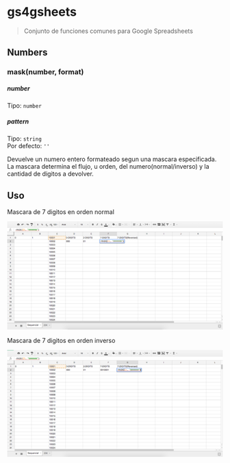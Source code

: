 # gs4gsheets
>Conjunto de funciones comunes para Google Spreadsheets

## Numbers

### mask(number, format)

##### number
Tipo: `number`

##### pattern
Tipo: `string` <br />
Por defecto: `''`

Devuelve un numero entero formateado segun una mascara especificada. La mascara determina el flujo, u orden, del numero(normal/inverso) y la cantidad de digitos a devolver.

## Uso
Mascara de 7 digitos en orden normal

![](./Images/normal.png)

Mascara de 7 digitos en orden inverso

![](./Images/reversed.png)
